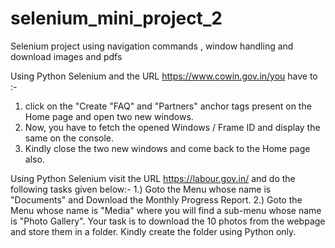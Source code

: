 # selenium_mini_project_2
Selenium project using navigation commands , window handling and download images and pdfs

Using Python Selenium and the URL https://www.cowin.gov.in/you have to :-
1) click on the "Create "FAQ" and "Partners" anchor tags present on the Home page and open two new windows.
2)  Now, you have to fetch the opened Windows / Frame ID and display the same on the console.
3) Kindly close the two new windows and come back to the Home page also.
   
Using Python Selenium visit the URL https://labour.gov.in/ and do the following tasks given below:-
1.) Goto the Menu whose name is "Documents" and Download the Monthly Progress Report. 
2.) Goto the Menu whose name is "Media" where you will find a sub-menu whose name is "Photo Gallery". Your task is to download the 10 photos from the webpage and store them in a folder. Kindly create the folder using Python only.
